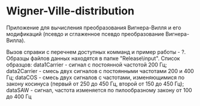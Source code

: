 # Wigner-Ville-distribution
Приложение для вычисления преобразования Вигнера-Вилля и его модификаций (псевдо и сглаженное псевдо преобразование Вигнера-Вилла).

Вызов справки с перечнем доступных комманд и пример работы - ?.
Образцы файлов данных находятся в папке "Release\input".
Список образцов:
  data1Carrier - сигнал с постоянной частотой 200 Гц;
  data2Carrier - смесь двух сигналов с постоянными частотами 200 и 400 Гц;
  dataCOS - смесь двух сигналов с частотами, изменяющимися по закону косинуса (первый от 250 до 450 Гц, второй от 150 до 450 Гц);
  dataSAW - сигнал, частота изменяется по пилообразному закону от 100 до 400 Гц
